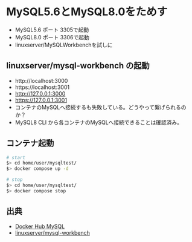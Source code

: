 # MySQL5.6とMySQL8.0をためす

* MySQL5.6 ポート 3305で起動
* MySQL8.0 ポート 3306で起動
* linuxserver/MySQLWorkbenchを試しに

## linuxserver/mysql-workbench の起動

* http://localhost:3000
* https://localhost:3001
* http://127.0.0.1:3000
* https://127.0.0.1:3001
* コンテナのMySQLへ接続するも失敗している。どうやって繋げられるのか？
* MySQL8 CLI から各コンテナのMySQLへ接続できることは確認済み。

## コンテナ起動

```sh
# start
$> cd home/user/mysqltest/
$> docker compose up -d

# stop
$> cd home/user/mysqltest/
$> docker compose stop
```

## 出典
* [Docker Hub MySQL](https://hub.docker.com/_/mysql)
* [linuxserver/mysql-workbench](https://hub.docker.com/r/linuxserver/mysql-workbench)
